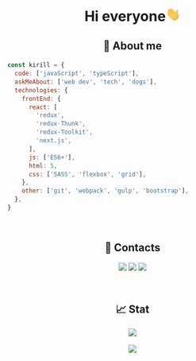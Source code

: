 <h1 align="center">Hi everyone<img src="https://raw.githubusercontent.com/kirillwork56/kirillwork56/master/images/Hi.gif" width="30px"> </h1>

<h2 align="center">🚀 About me</h2>

```javascript
const kirill = {
  code: ['javaScript', 'typeScript'],
  askMeAbout: ['web dev', 'tech', 'dogs'],
  technologies: {
    frontEnd: {
      react: [
        'redux',
        'redux-Thunk',
        'redux-Toolkit',
        'next.js',
      ],
      js: ['ES6+'],
      html: 5,
      css: ['SASS', 'flexbox', 'grid'],
    },
    other: ['git', 'webpack', 'gulp', 'bootstrap'],
  },
}
```

<br>

<h2 align="center" >🔗 Contacts</h2>

<p align="center">
  <a href="https://t.me/KirillWork"><img src="https://img.shields.io/badge/Telegram-ffffff?style=for-the-badge&logo=telegram&logoColor=white"></a>
  <a href="https://www.linkedin.com/in/kirillvasiliev"><img src="https://img.shields.io/badge/linkedin-0A66C2?style=for-the-badge&logo=linkedin&logoColor=white"></a>
  <a href="mailto:kirillwork56@gmail.com"><img src="https://img.shields.io/badge/Gmail-D14836?style=for-the-badge&logo=gmail&logoColor=white"></a>
</p>

<br>

<h2 align="center">📈 Stat</h2>

<p align="center">
  <img src="https://github-readme-stats.vercel.app/api/top-langs/?username=kirillwork56&layout=compact&theme=nord">
</p>

<p align="center">
  <img src="https://github-readme-streak-stats.herokuapp.com?user=kirillwork56&theme=nord&hide_border=true&date_format=j%20M%5B%20Y%5D">
</p>
<!-- <img src="https://github-profile-summary-cards.vercel.app/api/cards/profile-details?username=kirillwork56&theme=nord_dark"> -->
